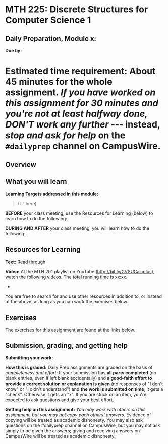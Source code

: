 # MTH 225: Discrete Structures for Computer Science 1 

## Daily Preparation, Module x: 

**Due by:** 

**Estimated time requirement:** About 45 minutes for the whole assignment. *If you have worked on this assignment for 30 minutes and you're not at least halfway done, DON'T work any further* --- instead, *stop and ask for help* on the `#dailyprep` channel on CampusWire. 
=======


## Overview 



## What you will learn 

**Learning Targets addressed in this module:** 

> (LT here)

**BEFORE** your class meeting, use the Resources for Learning (below) to learn how to do the following: 

**DURING AND AFTER** your class meeting, you will learn how to do the following: 


## Resources for Learning

**Text:** Read through 

**Video:** At the MTH 201 playlist on YouTube (http://bit.ly/GVSUCalculus), watch the following videos. The total running time is xx:xx. 

- 

You are free to search for and use other resources in addition to, or instead of the above, as long as you can work the exercises below.


## Exercises

The exercises for this assignment are found at the links below. 


## Submission, grading, and getting help 

**Submitting your work:** 

**How this is graded:** Daily Prep assignments are graded on the basis of *completeness and effort*: If your submission has **all parts completed** (no blank entries, even if left blank accidentally) and **a good-faith effort to provide a correct solution or explanation is given** (no responses of "I don't know" or "I didn't understand") and **the work is submitted on time**, it gets a "check". Otherwise it gets an "x". If you are stuck on an item, you're expected to ask questions and give your best effort.  

**Getting help on this assignment:** *You may work with others on this assignment, but you may not copy each others' answers.* Evidence of copying will be treated as academic dishonesty. You may also ask questions on the #dailyprep channel on CampusWire, but you may not ask simply to be given the answers; giving and receiving answers on CampusWire will be treated as academic dishonesty.